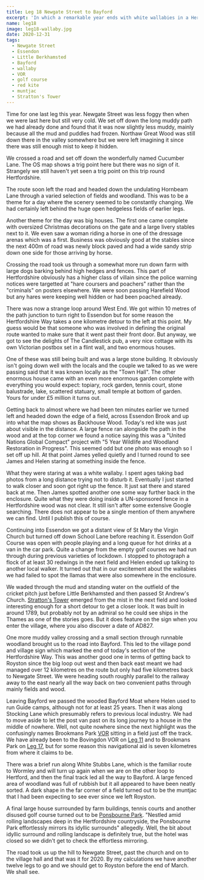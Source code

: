 ```yaml
---
title: Leg 18 Newgate Street to Bayford
excerpt: 'In which a remarkable year ends with white wallabies in a Hertfordshire wood'
name: leg18
image: leg18-wallaby.jpg
date: 2020-12-31
tags:
  - Newgate Street
  - Essendon
  - Little Berkhamsted
  - Bayford
  - wallaby
  - VOR
  - golf course
  - red kite
  - muntjac
  - Stratton's Tower
---
```


Time for one last leg this year. Newgate Street was less foggy then when we were last here but still very cold. We set off down the long muddy path we had already done and found that it was now slightly less muddy, mainly because all the mud and puddles had frozen. Northaw Great Wood was still down there in the valley somewhere but we were left imagining it since there was still enough mist to keep it hidden.

We crossed a road and set off down the wonderfully named Cucumber Lane. The OS map shows a trig point here but there was no sign of it. Strangely we still haven't yet seen a trig point on this trip round Hertfordshire.

The route soon left the road and headed down the undulating Hornbeam Lane through a varied selection of fields and woodland. This was to be a theme for a day where the scenery seemed to be constantly changing. We had certainly left behind the huge open hedgeless fields of earlier legs.

Another theme for the day was big houses. The first one came complete with oversized Christmas decorations on the gate and a large livery stables next to it. We even saw a woman riding a horse in one of the dressage arenas which was a first. Business was obviously good at the stables since the next 400m of road was newly block paved and had a wide sandy strip down one side for those arriving by horse.

Crossing the road took us through a somewhat more run down farm with large dogs barking behind high hedges and fences. This part of Hertfordshire obviously has a higher class of villain since the police warning notices were targetted at "hare coursers and poachers" rather than the "criminals" on posters elsewhere. We were soon passing Harefield Wood but any hares were keeping well hidden or had been poached already.

There was now a strange loop around West End. We got within 10 metres of the path junction to turn right to Essendon but for some reason the Hertfordshire Way takes a one kilometre detour to the left at this point. My guess would be that someone who was involved in defining the original route wanted to make sure that it went past their front door. But anyway, we got to see the delights of The Candlestick pub, a very nice cottage with its own Victorian postbox set in a flint wall, and two enormous houses.

One of these was still being built and was a large stone building. It obviously isn't going down well with the locals and the couple we talked to as we were passing said that it was known locally as the "Town Hall". The other enormous house came with an even more enormous garden complete with everything you would expect: topiary, rock garden, tennis court, stone balustrade, lake, scattered statuary, small temple at bottom of garden. Yours for under £5 million it turns out.

Getting back to almost where we had been ten minutes earlier we turned left and headed down the edge of a field, across Essendon Brook and up into what the map shows as Backhouse Wood. Today's red kite was just about visible in the distance. A large fence ran alongside the path in the wood and at the top corner we found a notice saying this was a "United Nations Global Compact" project with "5 Year Wildlife and Woodland Restoration in Progress". This seemed odd but one photo was enough so I set off up hill. At that point James yelled quietly and I turned round to see James and Helen staring at something inside the fence.

What they were staring at was a white wallaby. I spent ages taking bad photos from a long distance trying not to disturb it. Eventually I just started to walk closer and soon got right up the fence. It just sat there and stared back at me. Then James spotted another one some way further back in the enclosure. Quite what they were doing inside a UN-sponsored fence in a Hertfordshire wood was not clear. It still isn't after some extensive Google searching. There does not appear to be a single mention of them anywhere we can find. Until I publish this of course.

Continuing into Essendon we got a distant view of St Mary the Virgin Church but turned off down School Lane before reaching it. Essendon Golf Course was open with people playing and a long queue for hot drinks at a van in the car park. Quite a change from the empty golf courses we had run through during previous varieties of lockdown. I stopped to photograph a flock of at least 30 redwings in the next field and Helen ended up talking to another local walker. It turned out that in our excitement about the wallabies we had failed to spot the llamas that were also somewhere in the enclosure.

We waded through the mud and standing water on the outfield of the cricket pitch just before Little Berkhamsted and then passed St Andrew's Church. [Stratton's Tower](https://www.littleberkhamsted.org.uk/docs/StrattonsTowerNotes.pdf) emerged from the mist in the next field and looked interesting enough for a short detour to get a closer look. It was built in around 1789, but probably not by an admiral so he could see ships in the Thames as one of the stories goes. But it does feature on the sign when you enter the village, where you also discover a date of AD827.

One more muddy valley crossing and a small section through runnable woodland brought us to the road into Bayford. This led to the village pond and village sign which marked the end of today's section of the Hertfordshire Way. This was another good one in terms of getting back to Royston since the big loop out west and then back east meant we had managed over 12 kilometres on the route but only had five kilometres back to Newgate Street. We were heading south roughly parallel to the railway away to the east nearly all the way back on two convenient paths through mainly fields and wood.

Leaving Bayford we passed the wooded Bayford Moat where Helen used to run Guide camps, although not for at least 25 years. Then it was along Stocking Lane which presumably refers to previous local industry. We had to move aside to let the post van past on its long journey to a house in the middle of nowhere. Well, not quite nowhere since the next highlight was the confusingly names Brookmans Park [VOR](https://en.wikipedia.org/wiki/VHF_omnidirectional_range) sitting in a field just off the track. We have already been to the Bovingdon VOR on [Leg 11](https://www.maprunner.co.uk/hertsway/post/leg-11-berkhamsted-common-to-bovingdon/) and to Brookmans Park on [Leg 17](https://www.maprunner.co.uk/hertsway/post/leg-17-potters-bar-to-newgate-street/), but for some reason this navigational aid is seven kilometres from where it claims to be.

There was a brief run along White Stubbs Lane, which is the familiar route to Wormley and will turn up again when we are on the other loop to Hertford, and then the final track led all the way to Bayford. A large fenced area of woodland was full of rubbish but it all appeared to have been neatly sorted. A dark shape in the far corner of a field turned out to be the muntjac that I had been expecting to see ever since we left Royston.

A final large house surrounded by farm buildings, tennis courts and another disused golf course turned out to be [Ponsbourne Park](https://www.ponsbourne.com/). "Nestled amid rolling landscapes deep in the Hertfordshire countryside, the Ponsbourne Park effortlessly mirrors its idyllic surrounds" allegedly. Well, the bit about idyllic surround and rolling landscape is definitely true, but the hotel was closed so we didn't get to check the effortless mirroring.

The road took us up the hill to Newgate Street, past the church and on to the village hall and that was it for 2020. By my calculations we have another twelve legs to go and we should get to Royston before the end of March. We shall see.
